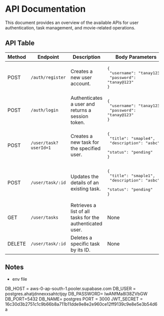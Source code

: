 # API Documentation

This document provides an overview of the available APIs for user authentication, task management, and movie-related operations.

## API Table

| Method | Endpoint                          | Description                              | Body Parameters                          |
|--------|-----------------------------------|------------------------------------------|------------------------------------------|
| POST   | `/auth/register`                  | Creates a new user account.              | <pre>{<br>    "username": "tanay123",<br>    "password": "tanay@123"<br>}</pre> |
| POST   | `/auth/login`                     | Authenticates a user and returns a session token. | <pre>{<br>    "username": "tanay123",<br>    "password": "tanay@123"<br>}</pre> |
| POST   | `/user/task?userId=1`             | Creates a new task for the specified user. | <pre>{<br>    "title": "smaple4",<br>    "description": "asbc",<br>    "status": "pending"<br>}</pre> |
| POST   | `/user/task/:id`                  | Updates the details of an existing task. | <pre>{<br>    "title": "smaple1",<br>    "description": "asbc",<br>    "status": "pending"<br>}</pre> |
| GET    | `/user/tasks`                     | Retrieves a list of all tasks for the authenticated user. | None |
| DELETE | `/user/task/:id`                  | Deletes a specific task by its ID.       | None |

## Notes
- env file

DB_HOST = aws-0-ap-south-1.pooler.supabase.com
DB_USER = postgres.ahatjdnnexxsahtctjqy
DB_PASSWORD= IwANfMa8I38ZVbGW
DB_PORT=5432
DB_NAME= postgres
PORT = 3000
JWT_SECRET = 16c30d3b2751c1c9b66b8a711b11dde9e8e2e960ce12ff9139c9e8e5e3b54d6a
